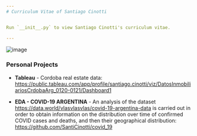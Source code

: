```yaml
---
# Curriculum Vitae of Santiago Cinotti


Run `__init__.py` to view Santiago Cinotti's curriculum vitae.

---
```


![image](https://drive.google.com/uc?export=view&id=19-IODSMCaFuO61pw_xLeE6DM9lVW-Nfd)


### Personal Projects

* **Tableau** - Cordoba real estate data: https://public.tableau.com/app/profile/santiago.cinotti/viz/DatosInmobiliariosCrdobaArg_0120-0121/Dashboard1

* **EDA - COVID-19 ARGENTINA** - An analysis of the dataset https://data.world/vlasvlasvlas/covid-19-argentina-data is carried out in order to obtain information on the distribution over time of confirmed COVID cases and deaths, and then their geographical distribution: https://github.com/SantiCinotti/covid_19
